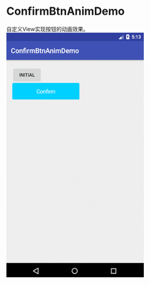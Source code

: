 # ConfirmBtnAnimDemo

自定义View实现按钮的动画效果。
![image](https://github.com/tianmeng0111/ConfirmBtnAnimDemo/blob/master/GIF.gif)
